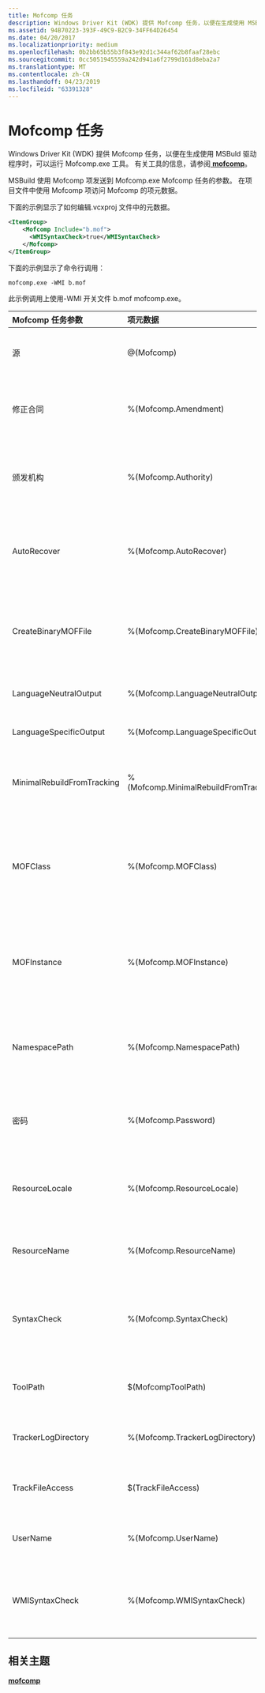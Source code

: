 ```yaml
---
title: Mofcomp 任务
description: Windows Driver Kit (WDK) 提供 Mofcomp 任务，以便在生成使用 MSBuld 驱动程序时，可以运行 Mofcomp.exe 工具。
ms.assetid: 94B70223-393F-49C9-B2C9-34FF64D26454
ms.date: 04/20/2017
ms.localizationpriority: medium
ms.openlocfilehash: 0b2bb65b55b3f843e92d1c344af62b8faaf28ebc
ms.sourcegitcommit: 0cc5051945559a242d941a6f2799d161d8eba2a7
ms.translationtype: MT
ms.contentlocale: zh-CN
ms.lasthandoff: 04/23/2019
ms.locfileid: "63391328"
---
```

# <a name="mofcomp-task"></a>Mofcomp 任务


Windows Driver Kit (WDK) 提供 Mofcomp 任务，以便在生成使用 MSBuld 驱动程序时，可以运行 Mofcomp.exe 工具。 有关工具的信息，请参阅[ **mofcomp**](https://msdn.microsoft.com/library/aa392389)。

MSBuild 使用 Mofcomp 项发送到 Mofcomp.exe Mofcomp 任务的参数。 在项目文件中使用 Mofcomp 项访问 Mofcomp 的项元数据。

下面的示例显示了如何编辑.vcxproj 文件中的元数据。

```XML
<ItemGroup>
    <Mofcomp Include="b.mof">
      <WMISyntaxCheck>true</WMISyntaxCheck>
    </Mofcomp>
</ItemGroup>
```

下面的示例显示了命令行调用：

```
mofcomp.exe -WMI b.mof
```

此示例调用上使用-WMI 开关文件 b.mof mofcomp.exe。

<table>
<colgroup>
<col width="25%" />
<col width="25%" />
<col width="25%" />
<col width="25%" />
</colgroup>
<thead>
<tr class="header">
<th align="left">Mofcomp 任务参数</th>
<th align="left">项元数据</th>
<th align="left">工具开关</th>
<th align="left">描述</th>
</tr>
</thead>
<tbody>
<tr class="odd">
<td align="left">源</td>
<td align="left">@(Mofcomp)</td>
<td align="left"></td>
<td align="left">必需的 ITaskItem [] 参数。 指定源文件的列表。</td>
</tr>
<tr class="even">
<td align="left">修正合同</td>
<td align="left">%(Mofcomp.Amendment)</td>
<td align="left"><strong>-修正合同：</strong><em>&lt;区域设置&gt;</em></td>
<td align="left">可选的字符串参数。 将 MOF 文件拆分成中性语言和特定语言版本。</td>
</tr>
<tr class="odd">
<td align="left">颁发机构</td>
<td align="left">%(Mofcomp.Authority)</td>
<td align="left"><strong>-A:</strong><em>&lt;颁发机构&gt;</em></td>
<td align="left">可选的字符串参数。 将 Authority 指定为登录 WMI 时使用的颁发机构（域名）。</td>
</tr>
<tr class="even">
<td align="left">AutoRecover</td>
<td align="left">%(Mofcomp.AutoRecover)</td>
<td align="left"><strong>-autorecover</strong></td>
<td align="left">可选布尔参数。 将命名 MOF 文件添加到在存储库恢复过程中编译的文件列表中。</td>
</tr>
<tr class="odd">
<td align="left">CreateBinaryMOFFile</td>
<td align="left">%(Mofcomp.CreateBinaryMOFFile)</td>
<td align="left"><strong>-B:</strong><em>&lt;文件名&gt;</em></td>
<td align="left">可选的字符串参数。 编译器创建具有名为 MOF 文件的二进制版本而无需对 WMI 存储库进行任何修改的请求。</td>
</tr>
<tr class="even">
<td align="left">LanguageNeutralOutput</td>
<td align="left">%(Mofcomp.LanguageNeutralOutput)</td>
<td align="left"><strong>-MOF:</strong><em>&lt;路径&gt;</em></td>
<td align="left">可选的字符串参数。 中性语言输出的名称。</td>
</tr>
<tr class="odd">
<td align="left">LanguageSpecificOutput</td>
<td align="left">%(Mofcomp.LanguageSpecificOutput)</td>
<td align="left"><strong>-MFL:</strong><em>&lt;路径&gt;</em></td>
<td align="left">可选的字符串参数。 特定语言输出的名称。</td>
</tr>
<tr class="even">
<td align="left">MinimalRebuildFromTracking</td>
<td align="left">%(Mofcomp.MinimalRebuildFromTracking)</td>
<td align="left"></td>
<td align="left">可选布尔参数。 如果为 true，则执行跟踪的增量生成;否则，执行重新生成。</td>
</tr>
<tr class="odd">
<td align="left">MOFClass</td>
<td align="left">%(Mofcomp.MOFClass)</td>
<td align="left"><ul>
<li><strong>-类：</strong><em>createonly</em></li>
<li><strong>-类：</strong><em>forceupdate</em></li>
<li><strong>-类：</strong><em>safeupdate</em></li>
<li><strong>-类：</strong><em>updateonly</em></li>
</ul></td>
<td align="left">可选的字符串参数。 允许或禁止所创建或更新的 MOF 文件中的类。 请参阅文档的详细信息开关-类系列上。</td>
</tr>
<tr class="even">
<td align="left">MOFInstance</td>
<td align="left">%(Mofcomp.MOFInstance)</td>
<td align="left"><ul>
<li><strong>实例：</strong><em>createonly</em></li>
<li><strong>实例：</strong><em>updateonly</em></li>
</ul></td>
<td align="left">可选的字符串参数。 允许创建或更新在 MOF 文件中的实例。 请参阅的文档上的开关的详细信息-实例系列。</td>
</tr>
<tr class="odd">
<td align="left">NamespacePath</td>
<td align="left">%(Mofcomp.NamespacePath)</td>
<td align="left"><strong>-N:</strong><em>&lt;namespacepath&gt;</em></td>
<td align="left">可选的字符串参数。 编译器将 MOF 文件加载到作为 namespacepath 指定的命名空间的请求。</td>
</tr>
<tr class="even">
<td align="left">密码</td>
<td align="left">%(Mofcomp.Password)</td>
<td align="left"><strong>-P:</strong><em>&lt;密码&gt;</em></td>
<td align="left">可选的字符串参数。 指定密码作为计算机用户登录时输入的密码。</td>
</tr>
<tr class="odd">
<td align="left">ResourceLocale</td>
<td align="left">%(Mofcomp.ResourceLocale)</td>
<td align="left"><strong>-L:</strong><em>&lt;ResourceLocale&gt;</em></td>
<td align="left">可选的字符串参数。 使用 -ER 开关时，从二进制 MOF 中提取本地化的 MOF 描述。</td>
</tr>
<tr class="even">
<td align="left">ResourceName</td>
<td align="left">%(Mofcomp.ResourceName)</td>
<td align="left"><strong>-ER:</strong><em>&lt;ResourceName&gt;</em></td>
<td align="left">可选的字符串参数。 从命名资源中提取二进制 MOF。</td>
</tr>
<tr class="odd">
<td align="left">SyntaxCheck</td>
<td align="left">%(Mofcomp.SyntaxCheck)</td>
<td align="left"><strong>-check</strong></td>
<td align="left">可选布尔参数。 请求编译器仅执行语法检查并打印相应的错误消息。 使用此开关可以不使用任何其他开关。</td>
</tr>
<tr class="even">
<td align="left">ToolPath</td>
<td align="left">$(MofcompToolPath)</td>
<td align="left"></td>
<td align="left">可选的字符串参数。 可以指定该工具所在的文件夹的完整路径。</td>
</tr>
<tr class="odd">
<td align="left">TrackerLogDirectory</td>
<td align="left">%(Mofcomp.TrackerLogDirectory)</td>
<td align="left"></td>
<td align="left">可选的字符串参数。 指定跟踪器编写 tlog 的日志目录。</td>
</tr>
<tr class="even">
<td align="left">TrackFileAccess</td>
<td align="left">$(TrackFileAccess)</td>
<td align="left"></td>
<td align="left">可选布尔参数。 如果为 true，则跟踪文件访问模式，此任务。</td>
</tr>
<tr class="odd">
<td align="left">UserName</td>
<td align="left">%(Mofcomp.UserName)</td>
<td align="left"><strong>-U:</strong><em>&lt;用户名&gt;</em></td>
<td align="left">可选的字符串参数。 指定在登录的用户的名称作为用户名。</td>
</tr>
<tr class="even">
<td align="left">WMISyntaxCheck</td>
<td align="left">%(Mofcomp.WMISyntaxCheck)</td>
<td align="left"><strong>-WMI</strong></td>
<td align="left">可选布尔参数。 编译器执行 WMI 语法检查的请求。 -B： 必须使用此开关使用开关。</td>
</tr>
</tbody>
</table>

 

## <a name="span-idrelatedtopicsspanrelated-topics"></a><span id="related_topics"></span>相关主题


[**mofcomp**](https://msdn.microsoft.com/library/aa392389)

 

 






